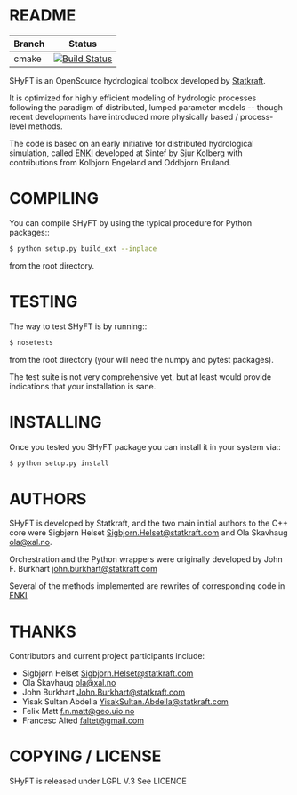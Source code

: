 README	
====================

|Branch      |Status   |
|------------|---------|
|cmake       | [![Build Status](https://travis-ci.org/FrancescAlted/shft.svg?branch=master)](https://travis-ci.org/FrancescAlted/shyft) |

SHyFT is an OpenSource hydrological toolbox developed by
[Statkraft](http://www.statkraft.com).

It is optimized for highly efficient modeling of hydrologic processes
following the paradigm of distributed, lumped parameter models -- though
recent developments have introduced more physically based / process-level
methods.

The code is based on an early initiative for distributed hydrological
simulation, called [ENKI](https://bitbucket.org/enkiopensource/enki)
developed at Sintef by Sjur Kolberg with contributions from Kolbjorn Engeland
and Oddbjorn Bruland.

COMPILING
=====================
You can compile SHyFT by using the typical procedure for Python packages::
```bash
$ python setup.py build_ext --inplace
```
from the root directory.

TESTING
====================
The way to test SHyFT is by running::

```bash
$ nosetests
```
from the root directory (your will need the numpy and pytest packages).

The test suite is not very comprehensive yet, but at least would provide
indications that your installation is sane.

INSTALLING
====================
Once you tested you SHyFT package you can install it in your system via::

```bash
$ python setup.py install
```
AUTHORS
====================
SHyFT is developed by Statkraft, and the two main initial authors to the C++ core were
Sigbjørn Helset <Sigbjorn.Helset@statkraft.com> and Ola Skavhaug <ola@xal.no>. 

Orchestration and the Python wrappers were originally developed by
John F. Burkhart <john.burkhart@statkraft.com>

Several of the methods implemented are rewrites of corresponding code in
[ENKI](https://bitbucket.org/enkiopensource/enki)

THANKS
====================

Contributors and current project participants include:
 * Sigbjørn Helset <Sigbjorn.Helset@statkraft.com>
 * Ola Skavhaug <ola@xal.no>
 * John Burkhart <John.Burkhart@statkraft.com>
 * Yisak Sultan Abdella <YisakSultan.Abdella@statkraft.com>
 * Felix Matt <f.n.matt@geo.uio.no>
 * Francesc Alted <faltet@gmail.com>



COPYING / LICENSE
====================
SHyFT is released under LGPL V.3
See LICENCE
